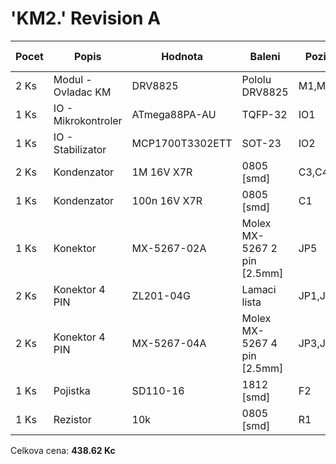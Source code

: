 'KM2.' Revision A
=================

| Pocet  | Popis                | Hodnota          | Baleni                             | Pozice    | Cena Ks     | Celkem     | Odkaz                                                                                                                      |
|--------|----------------------|------------------|------------------------------------|-----------|-------------|------------|----------------------------------------------------------------------------------------------------------------------------|
| 2 Ks   | Modul - Ovladac KM   | DRV8825          | Pololu DRV8825                     | M1,M2     |  181.73 Kc  | 363.46 Kc  | [TME](http://www.tme.eu/cz/details/pololu-2133/modulove-ovladace-motoru/pololu/)|
| 1 Ks   | IO - Mikrokontroler  | ATmega88PA-AU    | TQFP-32                            | IO1       |  54.04 Kc   | 54.04 Kc   | [TME](http://www.tme.eu/cz/details/atmega88pa-au/mikroprocesory-atmel-avr-smd/atmel/)|
| 1 Ks   | IO - Stabilizator    | MCP1700T3302ETT  | SOT-23                             | IO2       |  8.77 Kc    | 8.77 Kc    | [TME](http://www.tme.eu/cz/details/mcp1700t3302ett/stabilizatory-napeti-neregulovane-ldo/microchip-technology/mcp1700t-3302ett/)|
| 2 Ks   | Kondenzator          | 1M 16V X7R       | 0805 [smd]                         | C3,C4     |  0.27 Kc    | 0.54 Kc    | [TME](http://www.tme.eu/cz/details/cl21b105kofnnng/kondenzatory-mlcc-smd-0805/samsung/)|
| 1 Ks   | Kondenzator          | 100n 16V X7R     | 0805 [smd]                         | C1        |  0.16 Kc    | 0.16 Kc    | [TME](http://www.tme.eu/cz/details/cc0805krx7r9104/kondenzatory-mlcc-smd-0805/yageo/cc0805krx7r9bb104/)|
| 1 Ks   | Konektor             | MX-5267-02A      | Molex MX-5267 2 pin [2.5mm]        | JP5       |  1.30 Kc    | 1.30 Kc    | [TME](http://www.tme.eu/cz/details/mx-5267-02a/signalove-konektory-raster-250mm/molex/022035025-22-03-5025-5267-02a/)|
| 2 Ks   | Konektor 4 PIN       | ZL201-04G        | Lamaci lista                       | JP1,JP2   |  0.96 Kc    | 1.92 Kc    | [TME](http://www.tme.eu/cz/details/zl201-04g/konektory-hrebinky/connfly/ds1021-1_4sf1-1/)|
| 2 Ks   | Konektor 4 PIN       | MX-5267-04A      | Molex MX-5267 4 pin [2.5mm]        | JP3,JP10  |  2.55 Kc    | 5.10 Kc    | [TME](http://www.tme.eu/cz/details/mx-5267-04a/signalove-konektory-raster-250mm/molex/022035045-22-03-5045-5267-04a/)|
| 1 Ks   | Pojistka             | SD110-16         | 1812 [smd]                         | F2        |  3.18 Kc    | 3.18 Kc    | [TME](http://www.tme.eu/cz/details/sd110-16/polymerove-pojistky-smd/ece/)|
| 1 Ks   | Rezistor             | 10k              | 0805 [smd]                         | R1        |  0.15 Kc    | 0.15 Kc    | [TME](http://www.tme.eu/cz/details/rc0805jr-07510k/rezistory-smd-0805/yageo/rc0805jr-07510kl/)|
Celkova cena: **438.62 Kc**